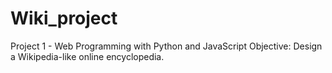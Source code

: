 # Wiki_project
Project 1 - Web Programming with Python and JavaScript
Objective: Design a Wikipedia-like online encyclopedia.
